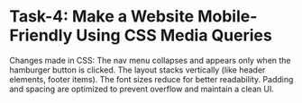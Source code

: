 # Task-4:  Make a Website Mobile-Friendly Using CSS Media Queries

Changes made in CSS:
The nav menu collapses and appears only when the hamburger button is clicked.
The layout stacks vertically (like header elements, footer items).
The font sizes reduce for better readability.
Padding and spacing are optimized to prevent overflow and maintain a clean UI.

